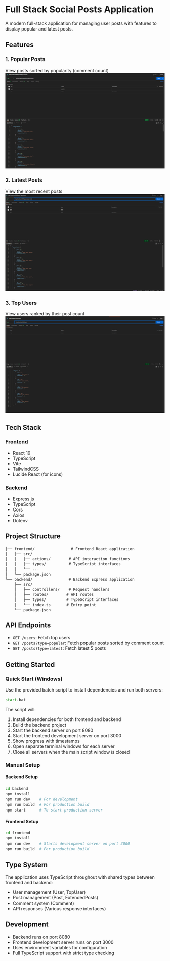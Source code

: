 # Full Stack Social Posts Application

A modern full-stack application for managing user posts with features to display popular and latest posts.

## Features

### 1. Popular Posts
View posts sorted by popularity (comment count)
![Popular Posts](Images/FetchPopular.png)

### 2. Latest Posts
View the most recent posts
![Latest Posts](Images/FetchLatest.png)

### 3. Top Users
View users ranked by their post count
![Top Users](Images/TopUsersFetch.png)

## Tech Stack

### Frontend
- React 19
- TypeScript
- Vite
- TailwindCSS
- Lucide React (for icons)

### Backend
- Express.js
- TypeScript
- Cors
- Axios
- Dotenv

## Project Structure

```
├── frontend/                # Frontend React application
│   ├── src/
│   │   ├── actions/        # API interaction functions
│   │   ├── types/          # TypeScript interfaces
│   │   └── ...
│   └── package.json
└── backend/                # Backend Express application
    ├── src/
    │   ├── controllers/    # Request handlers
    │   ├── routes/        # API routes
    │   ├── types/         # TypeScript interfaces
    │   └── index.ts       # Entry point
    └── package.json
```

## API Endpoints

- `GET /users`: Fetch top users
- `GET /posts?type=popular`: Fetch popular posts sorted by comment count
- `GET /posts?type=latest`: Fetch latest 5 posts

## Getting Started

### Quick Start (Windows)
Use the provided batch script to install dependencies and run both servers:
```cmd
start.bat
```
The script will:
1. Install dependencies for both frontend and backend
2. Build the backend project
3. Start the backend server on port 8080
4. Start the frontend development server on port 3000
5. Show progress with timestamps
6. Open separate terminal windows for each server
7. Close all servers when the main script window is closed

### Manual Setup

#### Backend Setup
```bash
cd backend
npm install
npm run dev    # For development
npm run build  # For production build
npm start      # To start production server
```

#### Frontend Setup
```bash
cd frontend
npm install
npm run dev    # Starts development server on port 3000
npm run build  # For production build
```

## Type System

The application uses TypeScript throughout with shared types between frontend and backend:

- User management (User, TopUser)
- Post management (Post, ExtendedPosts)
- Comment system (Comment)
- API responses (Various response interfaces)

## Development

- Backend runs on port 8080
- Frontend development server runs on port 3000
- Uses environment variables for configuration
- Full TypeScript support with strict type checking
